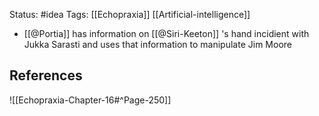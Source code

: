 Status: #idea
Tags: [[Echopraxia]] [[Artificial-intelligence]]

* [[@Portia]] has information on  [[@Siri-Keeton]] 's hand incidient with Jukka Sarasti and uses that information to manipulate Jim Moore

## References

![[Echopraxia-Chapter-16#^Page-250]]